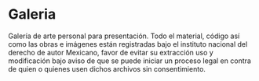 # Galeria
Galería de arte personal para presentación.
Todo el material, código así como las obras e imágenes están registradas bajo el instituto nacional del derecho de autor Mexicano, favor de evitar su extracción uso y modificación bajo aviso de que se puede iniciar un proceso legal en contra de quien o quienes usen dichos archivos sin consentimiento. 
